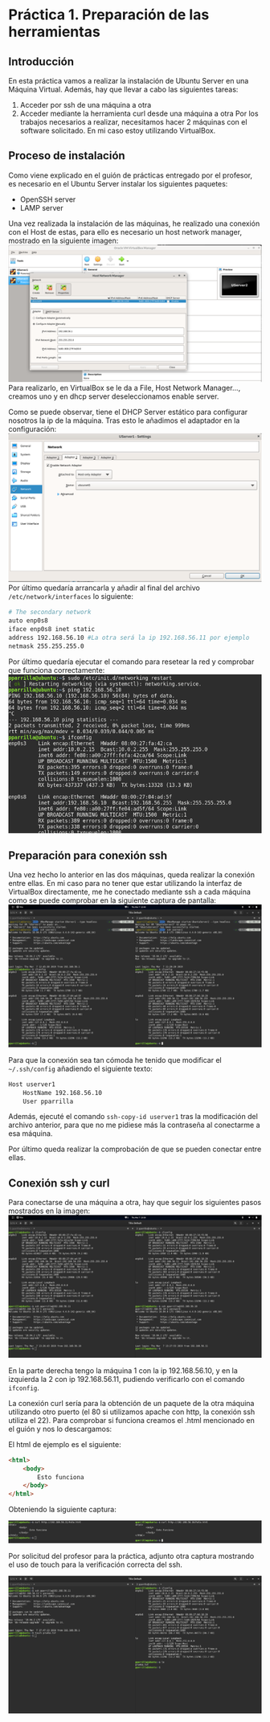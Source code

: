 # Práctica 1. Preparación de las herramientas

## Introducción

En esta práctica vamos a realizar la instalación de Ubuntu Server en una Máquina Virtual. Además, hay que llevar a cabo las siguientes tareas:
1. Acceder por ssh de una máquina a otra
2. Acceder mediante la herramienta curl desde una máquina a otra
Por los trabajos necesarios a realizar, necesitamos hacer 2 máquinas con el software solicitado. En mi caso estoy utilizando VirtualBox.

## Proceso de instalación

Como viene explicado en el guión de prácticas entregado por el profesor, es necesario en el Ubuntu Server instalar los siguientes paquetes:
- OpenSSH server
- LAMP server

Una vez realizada la instalación de las máquinas, he realizado una conexión con el Host de estas, para ello es necesario un host network manager, mostrado en la siguiente imagen:
![host-network](./img/host-network.png)
Para realizarlo, en VirtualBox se le da a File, Host Network Manager..., creamos uno y en dhcp server deseleccionamos enable server.

Como se puede observar, tiene el DHCP Server estático para configurar nosotros la ip de la máquina. Tras esto le añadimos el adaptador en la configuración:
![config-adapter](./img/config-adapter.png)
Por último quedaría arrancarla y añadir al final del archivo `/etc/network/interfaces` lo siguiente:
```bash
# The secondary network 
auto enp0s8
iface enp0s8 inet static
address 192.168.56.10 #La otra será la ip 192.168.56.11 por ejemplo
netmask 255.255.255.0
```
Por último quedaría ejecutar el comando para resetear la red y comprobar que funciona correctamente:
![network-config](./img/network-config.png)

## Preparación para conexión ssh

Una vez hecho lo anterior en las dos máquinas, queda realizar la conexión entre ellas. En mi caso para no tener que estar utilizando la interfaz de VirtualBox directamente, me he conectado mediante ssh a cada máquina como se puede comprobar en la siguiente captura de pantalla:
![ssh-connect](./img/ssh-connect.png)

Para que la conexión sea tan cómoda he tenido que modificar el `~/.ssh/config` añadiendo el siguiente texto:
```bash
Host userver1
    HostName 192.168.56.10
    User pparrilla
```

Además, ejecuté el comando `ssh-copy-id userver1` tras la modificación del archivo anterior, para que no me pidiese más la contraseña al conectarme a esa máquina.

Por último queda realizar la comprobación de que se pueden conectar entre ellas.

## Conexión ssh y curl

Para conectarse de una máquina a otra, hay que seguir los siguientes pasos mostrados en la imagen:
![ssh-vmachines](./img/ssh-vmachines.png)

En la parte derecha tengo la máquina 1 con la ip 192.168.56.10, y en la izquierda la 2 con ip 192.168.56.11, pudiendo verificarlo con el comando  `ifconfig`. 

La conexión curl sería para la obtención de un paquete de la otra máquina utilizando otro puerto (el 80 si utilizamos apache con http, la conexión ssh utiliza el 22). Para comprobar si funciona creamos el .html mencionado en el guión y nos lo descargamos:

El html de ejemplo es el siguiente:

```html
<html>
    <body>
        Esto funciona
    </body>
</html>
```

Obteniendo la siguiente captura:

![curl-html](./img/curl-html.png)

Por solicitud del profesor para la práctica, adjunto otra captura mostrando el uso de touch para la verificación correcta del ssh.

![touch-ssh](./img/touch-ssh.png)